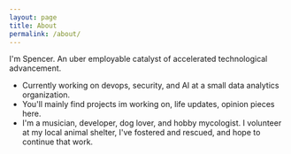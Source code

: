 ```yaml
---
layout: page
title: About
permalink: /about/
---
```


I'm Spencer. An uber employable catalyst of accelerated technological advancement.
- Currently working on devops, security, and AI at a small data analytics organization.
- You'll mainly find projects im working on, life updates, opinion pieces here.
- I'm a musician, developer, dog lover, and hobby mycologist. I volunteer at my local animal shelter, I've fostered and rescued, and hope to continue that work.